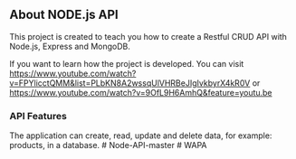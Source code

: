 ## About NODE.js API

This project is created to teach you how to create a Restful CRUD API with Node.js, Express and MongoDB.

If you want to learn how the project is developed. You can visit https://www.youtube.com/watch?v=FPYlicctQMM&list=PLbKN8A2wssqUlVHRBeJIgIvkbyrX4kR0V or https://www.youtube.com/watch?v=9OfL9H6AmhQ&feature=youtu.be

### API Features

The application can create, read, update and delete data, for example: products, in a database. 
#   N o d e - A P I - m a s t e r  
 #   W A P A  
 